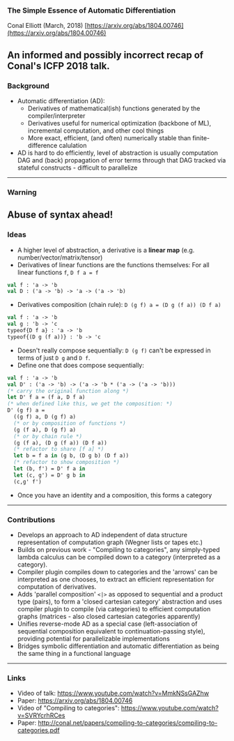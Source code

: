 ### The Simple Essence of Automatic Differentiation
Conal Elliott (March, 2018)
[https://arxiv.org/abs/1804.00746](https://arxiv.org/abs/1804.00746)  

An informed and possibly incorrect recap of Conal's ICFP 2018 talk.
---
### Background
- Automatic differentiation (AD):
    - Derivatives of mathematical(ish) functions generated by the compiler/interpreter
    - Derivatives useful for numerical optimization (backbone of ML), incremental computation, and other cool things
    - More exact, efficient, (and often) numerically stable than finite-difference calulation
- AD is hard to do efficiently, level of abstraction is usually computation DAG and (back) propagation of error terms through that DAG tracked via stateful constructs - difficult to parallelize
---
### Warning
Abuse of syntax ahead!
---
### Ideas
- A higher level of abstraction, a derivative is a **linear map** (e.g. number/vector/matrix/tensor)
- Derivatives of linear functions are the functions themselves: For all linear functions `f`, `D f a = f`  
```OCaml
val f : 'a -> 'b
val D : ('a -> 'b) -> 'a -> ('a -> 'b)
```
- Derivatives composition (chain rule): `D (g f) a = (D g (f a)) (D f a)`
```OCaml
val f : 'a -> 'b
val g : 'b -> 'c
typeof{D f a} : 'a -> 'b
typeof{(D g (f a))} : 'b -> 'c
```
- Doesn't really compose sequentially: `D (g f)` can't be expressed in terms of just `D g` and `D f`.
- Define one that does compose sequentially:
```OCaml
val f : 'a -> 'b
val D' : ('a -> 'b) -> ('a -> 'b * ('a -> ('a -> 'b))) 
(* carry the original function along *)
let D' f a = (f a, D f a)
(* when defined like this, we get the composition: *)
D' (g f) a =
  ((g f) a, D (g f) a)
  (* or by composition of functions *)
  (g (f a), D (g f) a)
  (* or by chain rule *)
  (g (f a), (D g (f a)) (D f a))
  (* refactor to share [f a] *)
  let b = f a in (g b, (D g b) (D f a))
  (* refactor to show composition *)
  let (b, f') = D' f a in
  let (c, g') = D' g b in
  (c,g' f')
```
- Once you have an identity and a composition, this forms a category
---
### Contributions
- Develops an approach to AD independent of data structure representation of computation graph (Wegner lists or tapes etc.)
- Builds on previous work - "Compiling to categories", any simply-typed lambda calculus can be compiled down to a category (interpreted as a category).
- Compiler plugin compiles down to categories and the 'arrows' can be interpreted as one chooses, to extract an efficient representation for computation of derivatives.
- Adds 'parallel composition' `<|>` as opposed to sequential and a product type (pairs), to form a 'closed cartesian category' abstraction and uses compiler plugin to compile (via categories) to efficient computation graphs (matrices - also closed cartesian categories apparently)
- Unifies reverse-mode AD as a special case (left-association of sequential composition equivalent to continuation-passing style), providing potential for parallelizable implementations
- Bridges symbolic differentiation and automatic differentiation as being the same thing in a functional language
---
### Links
- Video of talk: https://www.youtube.com/watch?v=MmkNSsGAZhw
- Paper: https://arxiv.org/abs/1804.00746
- Video of "Compiling to categories": https://www.youtube.com/watch?v=SVRYcrhRCes
- Paper: http://conal.net/papers/compiling-to-categories/compiling-to-categories.pdf
